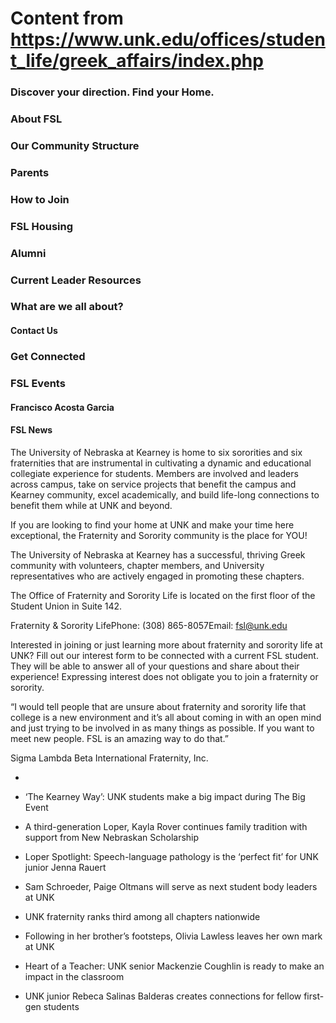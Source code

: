 # Content from https://www.unk.edu/offices/student_life/greek_affairs/index.php

### Discover your direction. Find your Home.

### About FSL

### Our Community Structure

### Parents

### How to Join

### FSL Housing

### Alumni

### Current Leader Resources

### What are we all about?

#### Contact Us

### Get Connected

### FSL Events

#### Francisco Acosta Garcia

#### FSL News

The University of Nebraska at Kearney is home to six sororities and six fraternities that are instrumental in cultivating a dynamic and educational collegiate experience for students. Members are involved and leaders across campus, take on service projects that benefit the campus and Kearney community, excel academically, and build life-long connections to benefit them while at UNK and beyond.

If you are looking to find your home at UNK and make your time here exceptional, the Fraternity and Sorority community is the place for YOU!

The University of Nebraska at Kearney has a successful, thriving Greek community with volunteers, chapter members, and University representatives who are actively engaged in promoting these chapters.

The Office of Fraternity and Sorority Life is located on the first floor of the Student Union in Suite 142.

Fraternity & Sorority LifePhone: (308) 865-8057Email: fsl@unk.edu



Interested in joining or just learning more about fraternity and sorority life at UNK? Fill out our interest form to be connected with a current FSL student. They will be able to answer all of your questions and share about their experience! Expressing interest does not obligate you to join a fraternity or sorority.

“I would tell people that are unsure about fraternity and sorority life that college is a new environment and it’s all about coming in with an open mind and just trying to be involved in as many things as possible. If you want to meet new people. FSL is an amazing way to do that.”



Sigma Lambda Beta International Fraternity, Inc.

- 

- ‘The Kearney Way’: UNK students make a big impact during The Big Event
- A third-generation Loper, Kayla Rover continues family tradition with support from New Nebraskan Scholarship
- Loper Spotlight: Speech-language pathology is the ‘perfect fit’ for UNK junior Jenna Rauert
- Sam Schroeder, Paige Oltmans will serve as next student body leaders at UNK
- UNK fraternity ranks third among all chapters nationwide
- Following in her brother’s footsteps, Olivia Lawless leaves her own mark at UNK
- Heart of a Teacher: UNK senior Mackenzie Coughlin is ready to make an impact in the classroom
- UNK junior Rebeca Salinas Balderas creates connections for fellow first-gen students

